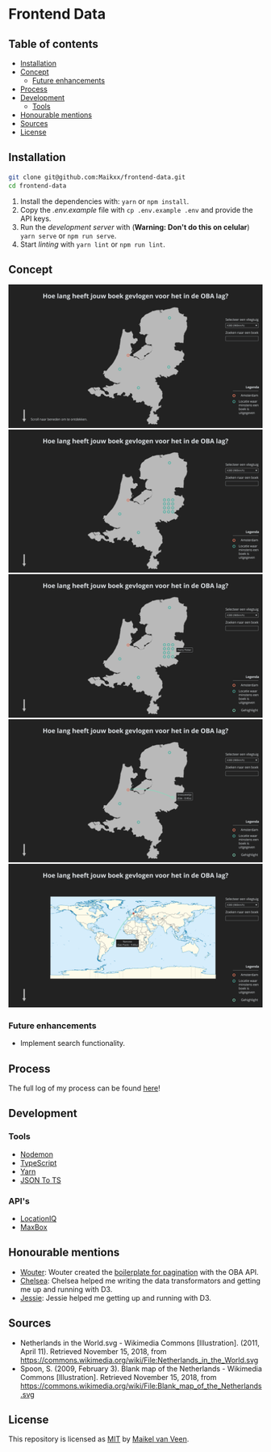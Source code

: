 # Frontend Data

## Table of contents

* [Installation](#Installation)
* [Concept](#Concept)
    * [Future enhancements](#Future-enhancements)
* [Process](#Process)
* [Development](#Development)
    * [Tools](#Tools)
* [Honourable mentions](#Honourable-mentions)
* [Sources](#Sources)
* [License](#License)

## Installation

```bash
git clone git@github.com:Maikxx/frontend-data.git
cd frontend-data
```

1. Install the dependencies with: `yarn` or `npm install`.
2. Copy the _.env.example_ file with `cp .env.example .env` and provide the API keys.
3. Run the _development server_ with (**Warning: Don't do this on celular**) `yarn serve` or `npm run serve`.
4. Start _linting_ with `yarn lint` or `npm run lint`.

## Concept

<!-- TODO: add detailed description per image -->

![Concept image 1](docs/concept-visualization-01.jpg)
![Concept image 2](docs/concept-visualization-02.jpg)
![Concept image 3](docs/concept-visualization-03.jpg)
![Concept image 4](docs/concept-visualization-04.jpg)
![Concept image 5](docs/concept-visualization-05.jpg)

### Future enhancements

* Implement search functionality.

## Process

<!-- TODO: Summary -->

The full log of my process can be found [here](docs/PROCESS.md)!

## Development

### Tools

* [Nodemon](https://nodemon.io)
* [TypeScript](https://www.typescriptlang.org)
* [Yarn](https://yarnpkg.com/en/)
* [JSON To TS](http://www.jsontots.com)

### API's

* [LocationIQ](https://locationiq.com/docs)
* [MaxBox](https://www.mapbox.com)

## Honourable mentions

* [Wouter](https://github.com/maanlamp):
    Wouter created the [boilerplate for pagination](https://github.com/maanlamp/node-oba-api-wrapper) with the OBA API.
* [Chelsea](https://github.com/chelseadoeleman):
    Chelsea helped me writing the data transformators and getting me up and running with D3.
* [Jessie](https://github.com/jessiemasonx):
    Jessie helped me getting up and running with D3.

## Sources

* Netherlands in the World.svg - Wikimedia Commons [Illustration]. (2011, April 11). Retrieved November 15, 2018, from https://commons.wikimedia.org/wiki/File:Netherlands_in_the_World.svg
* Spoon, S. (2009, February 3). Blank map of the Netherlands - Wikimedia Commons [Illustration]. Retrieved November 15, 2018, from https://commons.wikimedia.org/wiki/File:Blank_map_of_the_Netherlands.svg

## License

This repository is licensed as [MIT](LICENSE) by [Maikel van Veen](https://github.com/maikxx).